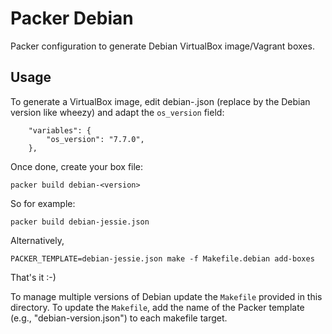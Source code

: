Packer Debian
=============

Packer configuration to generate Debian VirtualBox image/Vagrant boxes.

Usage
-----

To generate a VirtualBox image, edit debian-<version>.json (replace <version> by the Debian version like wheezy) and adapt the `os_version` field:
```
    "variables": {
        "os_version": "7.7.0",
    },

```
Once done, create your box file:
```
packer build debian-<version>
```
So for example:
```
packer build debian-jessie.json
```

Alternatively,
```
PACKER_TEMPLATE=debian-jessie.json make -f Makefile.debian add-boxes
```

That's it :-)

To manage multiple versions of Debian update the ``Makefile`` provided in this directory.
To update the ``Makefile``, add the name of the Packer template (e.g., "debian-version.json") to each makefile target.
